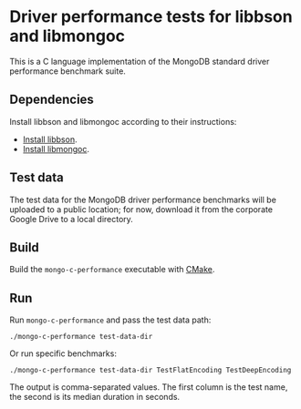 # Driver performance tests for libbson and  libmongoc

This is a C language implementation of the MongoDB standard driver performance
benchmark suite.

## Dependencies

Install libbson and libmongoc according to their instructions:

* [Install libbson](https://api.mongodb.org/libbson/current/installing.html).
* [Install libmongoc](https://api.mongodb.org/c/current/installing.html).

## Test data

The test data for the MongoDB driver performance benchmarks will be uploaded to
a public location; for now, download it from the corporate Google Drive to a
local directory.

## Build

Build the `mongo-c-performance` executable with [CMake](https://cmake.org/).

## Run

Run `mongo-c-performance` and pass the test data path:

```
./mongo-c-performance test-data-dir
```

Or run specific benchmarks:

```
./mongo-c-performance test-data-dir TestFlatEncoding TestDeepEncoding
```

The output is comma-separated values. The first column is the test name, the
second is its median duration in seconds.
